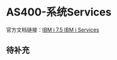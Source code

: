 # AS400-系统Services
官方文档链接：[IBM i 7.5 IBM i Services](https://www.ibm.com/docs/en/i/7.5?topic=optimization-i-services)
## 待补充